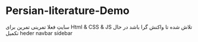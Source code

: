 # Persian-literature-Demo
سایتِ فعلا تمرینی
تمرین برای Html & CSS & JS
تلاش شده تا واکنش گرا باشد
در حال تکمیل
heder
navbar
sidebar

